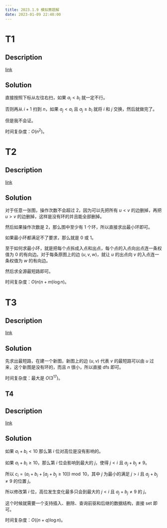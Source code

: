 ```yaml
---
title: 2023.1.9 模拟赛题解
date: 2023-01-09 22:48:00
---
```


# T1

## Description

[link](https://codeforces.com/gym/103409/problem/D)

## Solution

直接按照下标从左往右扫，如果 $a_i<b_i$ 就一定不行。

否则再从 $i+1$ 扫到 $n$，如果 $a_j<a_i$ 且 $a_j\geq b_i$ 就将 $i$ 和 $j$ 交换，然后就做完了。

但是我不会证。

时间复杂度：$O(n^2)$。

# T2

## Description

[link](https://codeforces.com/gym/103409/problem/E)

## Solution

对于任意一张图，操作次数不会超过 $2$，因为可以先把所有 $u<v$ 的边删掉，再把 $u>v$ 的边删掉，这样是没有环的并且能全部删掉。

然后如果操作次数是 $2$，那么图中至少有 $1$ 个环，所以直接求出最小环即可。

如果最小环都满足不了要求，那么就是 $0$ 或 $1$。

至于如何求最小环，就是把每个点拆成入点和出点，每个点的入点向出点连一条权值为 $0$ 的有向边。对于每条原图上的边 $(u,v,w)$，就让 $u$ 的出点向 $v$ 的入点连一条权值为 $w$ 的有向边。

然后求全源最短路即可。

时间复杂度：$O(n(n+m)\log n)$。

# T3

## Description

[link](https://codeforces.com/gym/103409/problem/K)

## Solution

先求出最短路，在建一个新图，新图上的边 $(u,v)$ 代表 $v$ 的最短路可以由 $u$ 过来，这个新图是没有环的，而且 $n$ 很小，所以直接 dfs 即可。

时间复杂度：最大是 $O(3^{17})$。

## T4

## Description

[link](https://codeforces.com/gym/103409/problem/B)

## Solution

如果 $a_i+b_i<10$ 那么第 $i$ 位对高位是没有影响的。

如果 $a_i+b_i\geq 10$，那么第 $i$ 位会影响到最大的 $j$，使得 $j<i$ 且 $a_j+b_j\neq 9$。

所以 $c_i = (a_i + b_i + [a_j + b_j \geq 10])\bmod 10$，其中 $j$ 为最小的满足 $j > i$ 且 $a_j + b_j\neq 9$ 的位置 $j$。

所以修改第 $i$ 位，高位发生变化最多只会到最大的 $j<i$ 且 $a_j+b_j\neq 9$ 的 $j$。

这个时候就需要一个支持插入、删除、查询前驱和后继的数据结构，直接 set 即可。

时间复杂度：$O((n+q)\log n)$。